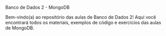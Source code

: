 ﻿Banco de Dados 2 - MongoDB
 
Bem-vindo(a) ao repositório das aulas de Banco de Dados 2!
Aqui você encontrará todos os materiais, exemplos de código e exercícios das aulas de MongoDB.
